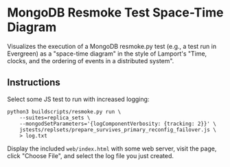 MongoDB Resmoke Test Space-Time Diagram
=======================================

Visualizes the execution of a MongoDB resmoke.py test (e.g., a test run in
Evergreen) as a "space-time diagram" in the style of Lamport's "Time, clocks,
and the ordering of events in a distributed system".

Instructions
------------

Select some JS test to run with increased logging:

```
python3 buildscripts/resmoke.py run \
    --suites=replica_sets \
    --mongodSetParameters='{logComponentVerbosity: {tracking: 2}}' \
    jstests/replsets/prepare_survives_primary_reconfig_failover.js \
    > log.txt
```

Display the included `web/index.html` with some web server, visit the page,
click "Choose File", and select the log file you just created.

